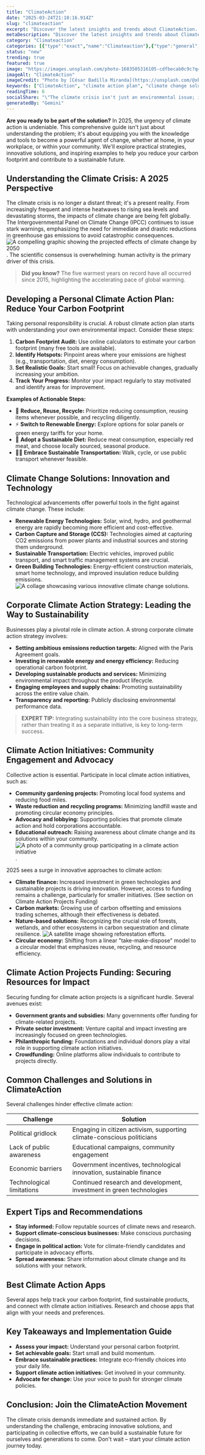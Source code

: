 ```yaml
---
title: "ClimateAction"
date: "2025-03-24T21:10:16.914Z"
slug: "climateaction"
excerpt: "Discover the latest insights and trends about ClimateAction. This comprehensive guide covers everything you need to know about ClimateAction in 2025."
metaDescription: "Discover the latest insights and trends about ClimateAction. This comprehensive guide covers everything you need to know about ClimateAction in 2025."
category: "Climateaction"
categories: [{"type":"exact","name":"Climateaction"},{"type":"general","name":"Energy"},{"type":"medium","name":"Renewable Energy"},{"type":"specific","name":"Solar Power"},{"type":"niche","name":"Photovoltaic Efficiency"}]
status: "new"
trending: true
featured: true
image: "https://images.unsplash.com/photo-1683505316105-cdfbecab0c9c?q=85&w=1200&fit=max&fm=webp&auto=compress"
imageAlt: "ClimateAction"
imageCredit: "Photo by [César Badilla Miranda](https://unsplash.com/@xbmpro) on Unsplash"
keywords: ["ClimateAction", "climate action plan", "climate change solutions", "sustainable living", "reduce carbon footprint", "climate action initiatives", "best climate action apps", "how to fight climate change", "climate action projects funding", "corporate climate action strategy"]
readingTime: 6
socialShare: "\"The climate crisis isn't just an environmental issue; it's a social justice issue.  Our actions today directly impact the well-being of future generations.\""
generatedBy: "Gemini"
---
```


**Are you ready to be part of the solution?**  In 2025, the urgency of climate action is undeniable.  This comprehensive guide isn't just about understanding the problem; it's about equipping you with the knowledge and tools to become a powerful agent of change, whether at home, in your workplace, or within your community.  We'll explore practical strategies, innovative solutions, and inspiring examples to help you reduce your carbon footprint and contribute to a sustainable future.

## Understanding the Climate Crisis: A 2025 Perspective

The climate crisis is no longer a distant threat; it's a present reality.  From increasingly frequent and intense heatwaves to rising sea levels and devastating storms, the impacts of climate change are being felt globally.  The Intergovernmental Panel on Climate Change (IPCC) continues to issue stark warnings, emphasizing the need for immediate and drastic reductions in greenhouse gas emissions to avoid catastrophic consequences.  ![A compelling graphic showing the projected effects of climate change by 2050](https://images.unsplash.com/photo-1683505317099-2b28830e5ba4?q=85&w=1200&fit=max&fm=webp&auto=compress). The scientific consensus is overwhelming: human activity is the primary driver of this crisis.

> **Did you know?** The five warmest years on record have all occurred since 2015, highlighting the accelerating pace of global warming.

##  Developing a Personal Climate Action Plan: Reduce Your Carbon Footprint

Taking personal responsibility is crucial.  A robust climate action plan starts with understanding your own environmental impact.  Consider these steps:

1. **Carbon Footprint Audit:** Use online calculators to estimate your carbon footprint (many free tools are available).
2. **Identify Hotspots:** Pinpoint areas where your emissions are highest (e.g., transportation, diet, energy consumption).
3. **Set Realistic Goals:** Start small!  Focus on achievable changes, gradually increasing your ambition.
4. **Track Your Progress:** Monitor your impact regularly to stay motivated and identify areas for improvement.

**Examples of Actionable Steps:**

* 🔑 **Reduce, Reuse, Recycle:**  Prioritize reducing consumption, reusing items whenever possible, and recycling diligently.
* ⚡ **Switch to Renewable Energy:** Explore options for solar panels or green energy tariffs for your home.
* 🌱 **Adopt a Sustainable Diet:** Reduce meat consumption, especially red meat, and choose locally sourced, seasonal produce.
* 🚶‍♀️ **Embrace Sustainable Transportation:** Walk, cycle, or use public transport whenever feasible.

##  Climate Change Solutions: Innovation and Technology

Technological advancements offer powerful tools in the fight against climate change.  These include:

* **Renewable Energy Technologies:** Solar, wind, hydro, and geothermal energy are rapidly becoming more efficient and cost-effective.
* **Carbon Capture and Storage (CCS):**  Technologies aimed at capturing CO2 emissions from power plants and industrial sources and storing them underground.
* **Sustainable Transportation:** Electric vehicles, improved public transport, and smart traffic management systems are crucial.
* **Green Building Technologies:**  Energy-efficient construction materials, smart home technology, and improved insulation reduce building emissions.
![A collage showcasing various innovative climate change solutions](https://images.unsplash.com/photo-1683505315416-a5e6edbe11af?q=85&w=1200&fit=max&fm=webp&auto=compress).

##  Corporate Climate Action Strategy:  Leading the Way to Sustainability

Businesses play a pivotal role in climate action.  A strong corporate climate action strategy involves:

* **Setting ambitious emissions reduction targets:**  Aligned with the Paris Agreement goals.
* **Investing in renewable energy and energy efficiency:**  Reducing operational carbon footprint.
* **Developing sustainable products and services:**  Minimizing environmental impact throughout the product lifecycle.
* **Engaging employees and supply chains:** Promoting sustainability across the entire value chain.
* **Transparency and reporting:**  Publicly disclosing environmental performance data.

> **EXPERT TIP:**  Integrating sustainability into the core business strategy, rather than treating it as a separate initiative, is key to long-term success.

## Climate Action Initiatives:  Community Engagement and Advocacy

Collective action is essential.  Participate in local climate action initiatives, such as:

* **Community gardening projects:**  Promoting local food systems and reducing food miles.
* **Waste reduction and recycling programs:**  Minimizing landfill waste and promoting circular economy principles.
* **Advocacy and lobbying:**  Supporting policies that promote climate action and hold corporations accountable.
* **Educational outreach:**  Raising awareness about climate change and its solutions within your community.
![A photo of a community group participating in a climate action initiative](https://images.unsplash.com/photo-1683505315441-d561969e9b31?q=85&w=1200&fit=max&fm=webp&auto=compress).



2025 sees a surge in innovative approaches to climate action:

* **Climate finance:**  Increased investment in green technologies and sustainable projects is driving innovation.  However, access to funding remains a challenge, particularly for smaller initiatives.  (See section on Climate Action Projects Funding)
* **Carbon markets:**  Growing use of carbon offsetting and emissions trading schemes, although their effectiveness is debated.
* **Nature-based solutions:**  Recognizing the crucial role of forests, wetlands, and other ecosystems in carbon sequestration and climate resilience.  ![A satellite image showing reforestation efforts](https://images.unsplash.com/photo-1683505315384-bc9744946e35?q=85&w=1200&fit=max&fm=webp&auto=compress).
* **Circular economy:**  Shifting from a linear "take-make-dispose" model to a circular model that emphasizes reuse, recycling, and resource efficiency.

## Climate Action Projects Funding: Securing Resources for Impact

Securing funding for climate action projects is a significant hurdle.  Several avenues exist:

* **Government grants and subsidies:**  Many governments offer funding for climate-related projects.
* **Private sector investment:**  Venture capital and impact investing are increasingly focused on green technologies.
* **Philanthropic funding:**  Foundations and individual donors play a vital role in supporting climate action initiatives.
* **Crowdfunding:**  Online platforms allow individuals to contribute to projects directly.

## Common Challenges and Solutions in ClimateAction

Several challenges hinder effective climate action:

| Challenge                     | Solution                                                                     |
|------------------------------|-----------------------------------------------------------------------------|
| Political gridlock            | Engaging in citizen activism, supporting climate-conscious politicians       |
| Lack of public awareness      | Educational campaigns, community engagement                                   |
| Economic barriers             | Government incentives, technological innovation, sustainable finance           |
| Technological limitations     | Continued research and development, investment in green technologies           |

## Expert Tips and Recommendations

* **Stay informed:**  Follow reputable sources of climate news and research.
* **Support climate-conscious businesses:**  Make conscious purchasing decisions.
* **Engage in political action:**  Vote for climate-friendly candidates and participate in advocacy efforts.
* **Spread awareness:**  Share information about climate change and its solutions with your network.

## Best Climate Action Apps

Several apps help track your carbon footprint, find sustainable products, and connect with climate action initiatives.  Research and choose apps that align with your needs and preferences.

## Key Takeaways and Implementation Guide

* **Assess your impact:**  Understand your personal carbon footprint.
* **Set achievable goals:**  Start small and build momentum.
* **Embrace sustainable practices:**  Integrate eco-friendly choices into your daily life.
* **Support climate action initiatives:**  Get involved in your community.
* **Advocate for change:**  Use your voice to push for stronger climate policies.

## Conclusion:  Join the ClimateAction Movement

The climate crisis demands immediate and sustained action.  By understanding the challenge, embracing innovative solutions, and participating in collective efforts, we can build a sustainable future for ourselves and generations to come.  Don't wait – start your climate action journey today.

